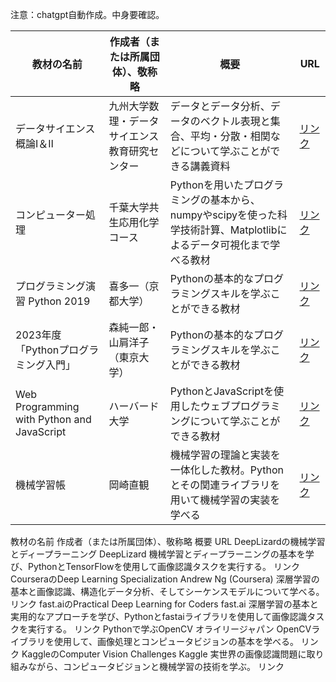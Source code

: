 注意：chatgpt自動作成。中身要確認。

| 教材の名前 | 作成者（または所属団体）、敬称略 | 概要 | URL |
| --- | --- | --- | --- |
| データサイエンス概論Ⅰ＆Ⅱ | 九州大学数理・データサイエンス教育研究センター | データとデータ分析、データのベクトル表現と集合、平均・分散・相関などについて学ぶことができる講義資料 | [リンク](http://mdsc.kyushu-u.ac.jp/lectures) |
| コンピューター処理 | 千葉大学共生応用化学コース | Pythonを用いたプログラミングの基本から、numpyやscipyを使った科学技術計算、Matplotlibによるデータ可視化まで学べる教材 | [リンク](https://amorphous.tf.chiba-u.jp/lecture.files/chem_computer/index.html) |
| プログラミング演習 Python 2019 | 喜多一（京都大学） | Pythonの基本的なプログラミングスキルを学ぶことができる教材 | [リンク](https://repository.kulib.kyoto-u.ac.jp/dspace/handle/2433/245698) |
| 2023年度「Pythonプログラミング入門」 | 森純一郎・山肩洋子（東京大学） | Pythonの基本的なプログラミングスキルを学ぶことができる教材 | [リンク](https://utokyo-ipp.github.io/course/) |
| Web Programming with Python and JavaScript | ハーバード大学 | PythonとJavaScriptを使用したウェブプログラミングについて学ぶことができる教材 | [リンク](https://cs50.jp/web/2020/python/notes/) |
| 機械学習帳 | 岡崎直観 | 機械学習の理論と実装を一体化した教材。Pythonとその関連ライブラリを用いて機械学習の実装を学べる | [リンク](https://chokkan.github.io/mlnote/) |



教材の名前	作成者（または所属団体）、敬称略	概要	URL
DeepLizardの機械学習とディープラーニング	DeepLizard	機械学習とディープラーニングの基本を学び、PythonとTensorFlowを使用して画像認識タスクを実行する。	リンク
CourseraのDeep Learning Specialization	Andrew Ng (Coursera)	深層学習の基本と画像認識、構造化データ分析、そしてシーケンスモデルについて学べる。	リンク
fast.aiのPractical Deep Learning for Coders	fast.ai	深層学習の基本と実用的なアプローチを学び、Pythonとfastaiライブラリを使用して画像認識タスクを実行する。	リンク
Pythonで学ぶOpenCV	オライリージャパン	OpenCVライブラリを使用して、画像処理とコンピュータビジョンの基本を学べる。	リンク
KaggleのComputer Vision Challenges	Kaggle	実世界の画像認識問題に取り組みながら、コンピュータビジョンと機械学習の技術を学ぶ。	リンク
